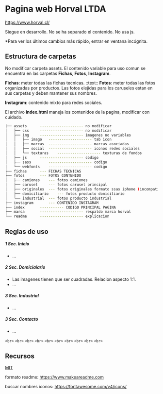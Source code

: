 # Pagina web Horval LTDA
https://www.horval.cl/

Siegue en desarrollo. No se ha separado el contenido. No usa js.


*Para ver los últimos cambios más rápido, entrar en ventana incógnita.

## Estructura de carpetas

No modificar carpeta assets.
El contenido variable para uso comun se encuentra en las carpetas **Fichas**, **Fotos**, **Instagram**.

**Fichas**: meter todas las fichas tecnicas.
::text::
**Fotos**: meter todas las fotos organizadas por productos. Las fotos elejidas para los caruseles estan en sus carpetas y deben mantener sus nombres.

**Instagram**: contenido mixto para redes sociales.

El archivo **index.html** maneja los contenidos de la pagina, modificar con cuidado.

```bash
├── assets		-------------------- no modificar
│   ├── css		-------------------- no modificar
│   ├── img		-------------------- imagenes no variables
│   │   ├── imago	-------------------- tab icon
│   │   ├── marcas	-------------------- marcas asociadas
│   │   ├── social	-------------------- iconos redes sociales
│   │   └── texturas	-------------------- texturas de fondos
│   ├── js		-------------------- codigo
│   ├── sass		-------------------- codigo
│   └── webfonts	-------------------- codigo
├── fichas		--- FICHAS TECNICAS
├── fotos		--- FOTOS CONTENIDO
│   ├── camiones	--- fotos camiones
│   ├── carusel		--- fotos carusel principal
│   ├── originales	--- fotos originales formato ssas iphone (incompatible)
│   ├── domiciliario	--- fotos producto domiciliario
│   └── industrial	--- fotos producto industrial
├── instagram		--- CONTENIDO INSTAGRAM
├── index 		----------- CODIGO PRINCIPAL PAGINA
├── marca 		-------------------- respaldo marca horval
└── readme		-------------------- explicacion
```

## Reglas de uso

##### 1 Sec. Inicio

- ...

##### 2 Sec. Domiciaiario

- Las imagenes tienen que ser cuadradas. Relacion aspecto 1:1.
- ...

##### 3 Sec. Industrial

- ...

##### 3 Sec. Contacto

- ...

`<br>`
`<br>`
`<br>`
`<br>`
`<br>`
`<br>`
`<br>`
`<br>`
`<br>`
`<br>`

## Recursos

[MIT](https://choosealicense.com/licenses/mit/)

formato readme: https://www.makeareadme.com

buscar nombres iconos: https://fontawesome.com/v4/icons/
